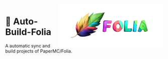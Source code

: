 <img src="./folia.png" alt="logo" height="140" align="right">

# 🔨 Auto-Build-Folia

A automatic sync and build projects of PaperMC/Folia.
